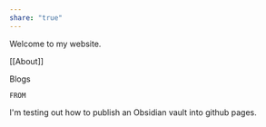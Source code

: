 ```yaml
---
share: "true"
---
```

Welcome to my website.

[[About]]

Blogs

```dataview
FROM 
```


I'm testing out how to publish an Obsidian vault into github pages.
